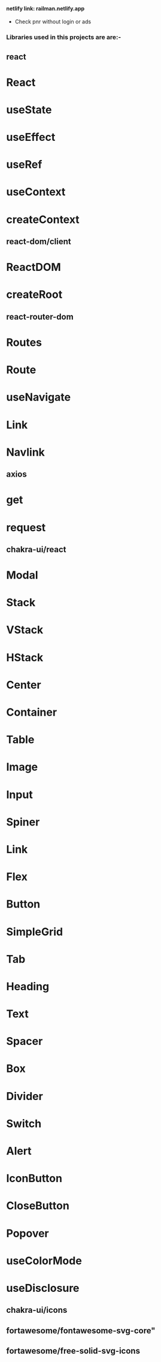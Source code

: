 #### netlify link: railman.netlify.app

* Check pnr without login or ads

### Libraries used in this projects are are:-
 ## react
 # React
 # useState
 # useEffect
 # useRef
 # useContext
 # createContext

 ## react-dom/client
 # ReactDOM
 # createRoot

 ## react-router-dom
 # Routes
 # Route
 # useNavigate
 # Link
 # Navlink

 ## axios
 # get
 # request

 ## chakra-ui/react
 # Modal
 # Stack
 # VStack
 # HStack
 # Center
 # Container
 # Table
 # Image
 # Input
 # Spiner
 # Link
 # Flex
 # Button
 # SimpleGrid
 # Tab
 # Heading
 # Text
 # Spacer
 # Box
 # Divider
 # Switch
 # Alert
 # IconButton
 # CloseButton
 # Popover
 # useColorMode
 # useDisclosure


 ## chakra-ui/icons
 ## fortawesome/fontawesome-svg-core"
 ## fortawesome/free-solid-svg-icons